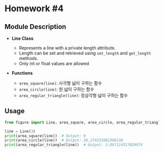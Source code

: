 # Homework #4

## Module Description

- **Line Class**
  - Represents a line with a private length attribute.
  - Length can be set and retrieved using `set_length` and `get_length` methods.
  - Only int or float values are allowed

- **Functions**
  - `area_square(line)`: 사각형 넓이 구하는 함수
  - `area_circle(line)`: 원 넓이 구하는 함수
  - `area_regular_triangle(line)`: 정삼각형 넓이 구하는 함수

## Usage

```python
from figure import Line, area_square, area_circle, area_regular_triangle

line = Line(3)
print(area_square(line))  # Output: 9
print(area_circle(line))  # Output: 28.274333882308138
print(area_regular_triangle(line))  # Output: 3.897114317029974